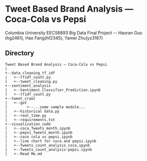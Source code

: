 # Tweet Based Brand Analysis — Coca-Cola vs Pepsi
Columbia University EECS6893 Big Data Final Project -- Haoran Guo (hg2461), Hao Fang(hf2345), Yamei Zhu(yz3167)

## Directory
```
Tweet Based Brand Analysis — Coca-Cola vs Pepsi
|
+--data_cleaning_tf_idf
|   +--tfidf_count.py
|   +--tweet_cleaning.py
+--sentiment_analysis
|   +--Sentiment_Classifier_Prediction.ipynb
|   +--tfidf_count.py
+--tweet_crawl
|   +--got
|         +--...some sample module...
|   +--historical data.py
|   +--real_time.py
|   +--requirements.txt
+--visualization_code
|   +--coca_Tweets_month.ipynb
|   +--pepsi_Tweets_month.ipynb
|   +--coco cola vs pepsi.ipynb
|   +--line chart for coca and pepsi.ipynb
|   +--Tweets_count_analysis_coca.ipynb
|   +--Tweets_count_analysis-pepsi.ipynb
|   +--Read Me.md
```

